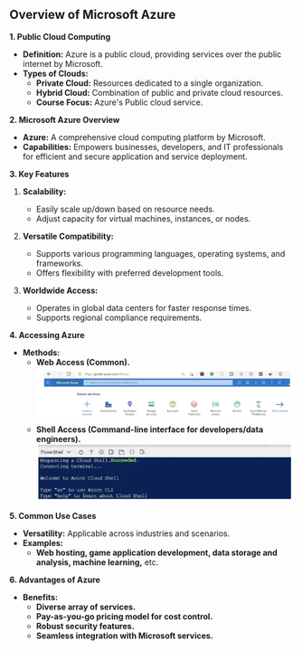 ## Overview of Microsoft Azure
**1. Public Cloud Computing**
- **Definition:** Azure is a public cloud, providing services over the public internet by Microsoft.
- **Types of Clouds:**
  - **Private Cloud:** Resources dedicated to a single organization.
  - **Hybrid Cloud:** Combination of public and private cloud resources.
  - **Course Focus:** Azure's Public cloud service.

**2. Microsoft Azure Overview**
- **Azure:** A comprehensive cloud computing platform by Microsoft.
- **Capabilities:** Empowers businesses, developers, and IT professionals for efficient and secure application and service deployment.

**3. Key Features**
   1. **Scalability:**
      - Easily scale up/down based on resource needs.
      - Adjust capacity for virtual machines, instances, or nodes.

   2. **Versatile Compatibility:**
      - Supports various programming languages, operating systems, and frameworks.
      - Offers flexibility with preferred development tools.

   3. **Worldwide Access:**
      - Operates in global data centers for faster response times.
      - Supports regional compliance requirements.

**4. Accessing Azure**
- **Methods:**
  - **Web Access (Common).**
  ![Azure-Portal-GUI](./Azure-portal-GUI.png)
  - **Shell Access (Command-line interface for developers/data engineers).**
![Powershell](./Powershell-CLI.png)

**5. Common Use Cases**
- **Versatility:** Applicable across industries and scenarios.
- **Examples:**
  - **Web hosting, game application development, data storage and analysis, machine learning,** etc.

**6. Advantages of Azure**
- **Benefits:**
  - **Diverse array of services.**
  - **Pay-as-you-go pricing model for cost control.**
  - **Robust security features.**
  - **Seamless integration with Microsoft services.**

